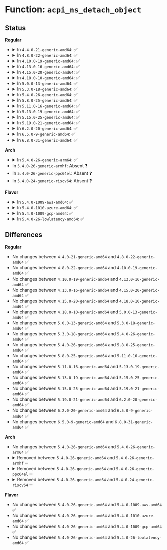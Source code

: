 # Function: <code>acpi_ns_detach_object</code>

## Status
<b>Regular</b>
<ul>
<li>
<details>
<summary>In <code>4.4.0-21-generic-amd64</code>: ✅</summary>

```c
void acpi_ns_detach_object(struct acpi_namespace_node * node)
```

```json
{
  "name": "acpi_ns_detach_object",
  "collision_type": "Unique Global",
  "inline_type": "No",
  "funcs": [
    {
      "addr": 18446744071583683976,
      "name": "acpi_ns_detach_object",
      "external": true,
      "loc": "drivers/acpi/acpica/nsobject.c:204",
      "file": "drivers/acpi/acpica/nsobject.c",
      "inline": "seen, unknown",
      "caller_inline": [],
      "caller_func": [
        "drivers/acpi/acpica/dsmthdat.c:acpi_ds_method_data_delete_all",
        "drivers/acpi/acpica/dsmthdat.c:acpi_ds_method_data_delete_all",
        "drivers/acpi/acpica/nsalloc.c:acpi_ns_delete_node",
        "drivers/acpi/acpica/nsalloc.c:acpi_ns_delete_namespace_subtree",
        "drivers/acpi/acpica/nsalloc.c:acpi_ns_delete_namespace_by_owner",
        "drivers/acpi/acpica/nseval.c:acpi_ns_exec_module_code_list",
        "drivers/acpi/acpica/nsobject.c:acpi_ns_attach_object",
        "drivers/acpi/acpica/nsobject.c:acpi_ns_attach_object"
      ]
    }
  ],
  "symbols": [
    {
      "addr": 18446744071583683976,
      "name": "acpi_ns_detach_object",
      "section": ".text",
      "bind": "STB_GLOBAL",
      "size": 128
    }
  ]
}
```
</details>
</li>
<li>
<details>
<summary>In <code>4.8.0-22-generic-amd64</code>: ✅</summary>

```c
void acpi_ns_detach_object(struct acpi_namespace_node * node)
```

```json
{
  "name": "acpi_ns_detach_object",
  "collision_type": "Unique Global",
  "inline_type": "No",
  "funcs": [
    {
      "addr": 18446744071584008142,
      "name": "acpi_ns_detach_object",
      "external": true,
      "loc": "drivers/acpi/acpica/nsobject.c:204",
      "file": "drivers/acpi/acpica/nsobject.c",
      "inline": "seen, unknown",
      "caller_inline": [],
      "caller_func": [
        "drivers/acpi/acpica/dsmthdat.c:acpi_ds_method_data_delete_all",
        "drivers/acpi/acpica/dsmthdat.c:acpi_ds_method_data_delete_all",
        "drivers/acpi/acpica/nsalloc.c:acpi_ns_delete_namespace_by_owner",
        "drivers/acpi/acpica/nsalloc.c:acpi_ns_delete_namespace_subtree",
        "drivers/acpi/acpica/nsalloc.c:acpi_ns_delete_node",
        "drivers/acpi/acpica/nseval.c:acpi_ns_exec_module_code_list",
        "drivers/acpi/acpica/nsobject.c:acpi_ns_attach_object",
        "drivers/acpi/acpica/nsobject.c:acpi_ns_attach_object"
      ]
    }
  ],
  "symbols": [
    {
      "addr": 18446744071584008142,
      "name": "acpi_ns_detach_object",
      "section": ".text",
      "bind": "STB_GLOBAL",
      "size": 128
    }
  ]
}
```
</details>
</li>
<li>
<details>
<summary>In <code>4.10.0-19-generic-amd64</code>: ✅</summary>

```c
void acpi_ns_detach_object(struct acpi_namespace_node * node)
```

```json
{
  "name": "acpi_ns_detach_object",
  "collision_type": "Unique Global",
  "inline_type": "No",
  "funcs": [
    {
      "addr": 18446744071584149647,
      "name": "acpi_ns_detach_object",
      "external": true,
      "loc": "drivers/acpi/acpica/nsobject.c:204",
      "file": "drivers/acpi/acpica/nsobject.c",
      "inline": "seen, unknown",
      "caller_inline": [],
      "caller_func": [
        "drivers/acpi/acpica/dsmthdat.c:acpi_ds_method_data_delete_all",
        "drivers/acpi/acpica/dsmthdat.c:acpi_ds_method_data_delete_all",
        "drivers/acpi/acpica/nsalloc.c:acpi_ns_delete_namespace_by_owner",
        "drivers/acpi/acpica/nsalloc.c:acpi_ns_delete_namespace_subtree",
        "drivers/acpi/acpica/nsalloc.c:acpi_ns_delete_node",
        "drivers/acpi/acpica/nseval.c:acpi_ns_exec_module_code_list",
        "drivers/acpi/acpica/nsobject.c:acpi_ns_attach_object",
        "drivers/acpi/acpica/nsobject.c:acpi_ns_attach_object"
      ]
    }
  ],
  "symbols": [
    {
      "addr": 18446744071584149647,
      "name": "acpi_ns_detach_object",
      "section": ".text",
      "bind": "STB_GLOBAL",
      "size": 128
    }
  ]
}
```
</details>
</li>
<li>
<details>
<summary>In <code>4.13.0-16-generic-amd64</code>: ✅</summary>

```c
void acpi_ns_detach_object(struct acpi_namespace_node * node)
```

```json
{
  "name": "acpi_ns_detach_object",
  "collision_type": "Unique Global",
  "inline_type": "No",
  "funcs": [
    {
      "addr": 18446744071584216933,
      "name": "acpi_ns_detach_object",
      "external": true,
      "loc": "drivers/acpi/acpica/nsobject.c:204",
      "file": "drivers/acpi/acpica/nsobject.c",
      "inline": "seen, unknown",
      "caller_inline": [],
      "caller_func": [
        "drivers/acpi/acpica/dsmthdat.c:acpi_ds_method_data_delete_all",
        "drivers/acpi/acpica/dsmthdat.c:acpi_ds_method_data_delete_all",
        "drivers/acpi/acpica/nsalloc.c:acpi_ns_delete_namespace_by_owner",
        "drivers/acpi/acpica/nsalloc.c:acpi_ns_delete_namespace_subtree",
        "drivers/acpi/acpica/nseval.c:acpi_ns_exec_module_code_list",
        "drivers/acpi/acpica/nsobject.c:acpi_ns_attach_object"
      ]
    }
  ],
  "symbols": [
    {
      "addr": 18446744071584216933,
      "name": "acpi_ns_detach_object",
      "section": ".text",
      "bind": "STB_GLOBAL",
      "size": 128
    }
  ]
}
```
</details>
</li>
<li>
<details>
<summary>In <code>4.15.0-20-generic-amd64</code>: ✅</summary>

```c
void acpi_ns_detach_object(struct acpi_namespace_node * node)
```

```json
{
  "name": "acpi_ns_detach_object",
  "collision_type": "Unique Global",
  "inline_type": "No",
  "funcs": [
    {
      "addr": 18446744071584556523,
      "name": "acpi_ns_detach_object",
      "external": true,
      "loc": "drivers/acpi/acpica/nsobject.c:204",
      "file": "drivers/acpi/acpica/nsobject.c",
      "inline": "seen, unknown",
      "caller_inline": [],
      "caller_func": [
        "drivers/acpi/acpica/dsmthdat.c:acpi_ds_method_data_delete_all",
        "drivers/acpi/acpica/dsmthdat.c:acpi_ds_method_data_delete_all",
        "drivers/acpi/acpica/nsalloc.c:acpi_ns_delete_namespace_by_owner",
        "drivers/acpi/acpica/nsalloc.c:acpi_ns_delete_namespace_subtree",
        "drivers/acpi/acpica/nseval.c:acpi_ns_exec_module_code_list",
        "drivers/acpi/acpica/nsobject.c:acpi_ns_attach_object"
      ]
    }
  ],
  "symbols": [
    {
      "addr": 18446744071584556523,
      "name": "acpi_ns_detach_object",
      "section": ".text",
      "bind": "STB_GLOBAL",
      "size": 298
    }
  ]
}
```
</details>
</li>
<li>
<details>
<summary>In <code>4.18.0-10-generic-amd64</code>: ✅</summary>

```c
void acpi_ns_detach_object(struct acpi_namespace_node * node)
```

```json
{
  "name": "acpi_ns_detach_object",
  "collision_type": "Unique Global",
  "inline_type": "No",
  "funcs": [
    {
      "addr": 18446744071584781656,
      "name": "acpi_ns_detach_object",
      "external": true,
      "loc": "drivers/acpi/acpica/nsobject.c:168",
      "file": "drivers/acpi/acpica/nsobject.c",
      "inline": "seen, unknown",
      "caller_inline": [],
      "caller_func": [
        "drivers/acpi/acpica/dsmthdat.c:acpi_ds_method_data_delete_all",
        "drivers/acpi/acpica/dsmthdat.c:acpi_ds_method_data_delete_all",
        "drivers/acpi/acpica/nsalloc.c:acpi_ns_delete_namespace_by_owner",
        "drivers/acpi/acpica/nsalloc.c:acpi_ns_delete_namespace_subtree",
        "drivers/acpi/acpica/nseval.c:acpi_ns_exec_module_code_list",
        "drivers/acpi/acpica/nsobject.c:acpi_ns_attach_object"
      ]
    }
  ],
  "symbols": [
    {
      "addr": 18446744071584781656,
      "name": "acpi_ns_detach_object",
      "section": ".text",
      "bind": "STB_GLOBAL",
      "size": 298
    }
  ]
}
```
</details>
</li>
<li>
<details>
<summary>In <code>5.0.0-13-generic-amd64</code>: ✅</summary>

```c
void acpi_ns_detach_object(struct acpi_namespace_node * node)
```

```json
{
  "name": "acpi_ns_detach_object",
  "collision_type": "Unique Global",
  "inline_type": "No",
  "funcs": [
    {
      "addr": 18446744071584883712,
      "name": "acpi_ns_detach_object",
      "external": true,
      "loc": "drivers/acpi/acpica/nsobject.c:168",
      "file": "drivers/acpi/acpica/nsobject.c",
      "inline": "seen, unknown",
      "caller_inline": [],
      "caller_func": [
        "drivers/acpi/acpica/dsmthdat.c:acpi_ds_method_data_delete_all",
        "drivers/acpi/acpica/dsmthdat.c:acpi_ds_method_data_delete_all",
        "drivers/acpi/acpica/nsalloc.c:acpi_ns_delete_namespace_by_owner",
        "drivers/acpi/acpica/nsalloc.c:acpi_ns_delete_namespace_subtree",
        "drivers/acpi/acpica/nseval.c:acpi_ns_exec_module_code_list",
        "drivers/acpi/acpica/nsobject.c:acpi_ns_attach_object"
      ]
    }
  ],
  "symbols": [
    {
      "addr": 18446744071584883712,
      "name": "acpi_ns_detach_object",
      "section": ".text",
      "bind": "STB_GLOBAL",
      "size": 298
    }
  ]
}
```
</details>
</li>
<li>
<details>
<summary>In <code>5.3.0-18-generic-amd64</code>: ✅</summary>

```c
void acpi_ns_detach_object(struct acpi_namespace_node * node)
```

```json
{
  "name": "acpi_ns_detach_object",
  "collision_type": "Unique Global",
  "inline_type": "No",
  "funcs": [
    {
      "addr": 18446744071585086940,
      "name": "acpi_ns_detach_object",
      "external": true,
      "loc": "drivers/acpi/acpica/nsobject.c:168",
      "file": "drivers/acpi/acpica/nsobject.c",
      "inline": "seen, unknown",
      "caller_inline": [],
      "caller_func": [
        "drivers/acpi/acpica/dsmthdat.c:acpi_ds_method_data_delete_all",
        "drivers/acpi/acpica/dsmthdat.c:acpi_ds_method_data_delete_all",
        "drivers/acpi/acpica/nsalloc.c:acpi_ns_delete_namespace_by_owner",
        "drivers/acpi/acpica/nsalloc.c:acpi_ns_delete_namespace_subtree",
        "drivers/acpi/acpica/nsobject.c:acpi_ns_attach_object"
      ]
    }
  ],
  "symbols": [
    {
      "addr": 18446744071585086940,
      "name": "acpi_ns_detach_object",
      "section": ".text",
      "bind": "STB_GLOBAL",
      "size": 320
    }
  ]
}
```
</details>
</li>
<li>
<details>
<summary>In <code>5.4.0-26-generic-amd64</code>: ✅</summary>

```c
void acpi_ns_detach_object(struct acpi_namespace_node * node)
```

```json
{
  "name": "acpi_ns_detach_object",
  "collision_type": "Unique Global",
  "inline_type": "No",
  "funcs": [
    {
      "addr": 18446744071585223291,
      "name": "acpi_ns_detach_object",
      "external": true,
      "loc": "drivers/acpi/acpica/nsobject.c:168",
      "file": "drivers/acpi/acpica/nsobject.c",
      "inline": "seen, unknown",
      "caller_inline": [],
      "caller_func": [
        "drivers/acpi/acpica/dsmthdat.c:acpi_ds_method_data_delete_all",
        "drivers/acpi/acpica/dsmthdat.c:acpi_ds_method_data_delete_all",
        "drivers/acpi/acpica/nsalloc.c:acpi_ns_delete_namespace_by_owner",
        "drivers/acpi/acpica/nsalloc.c:acpi_ns_delete_namespace_subtree",
        "drivers/acpi/acpica/nsobject.c:acpi_ns_attach_object"
      ]
    }
  ],
  "symbols": [
    {
      "addr": 18446744071585223291,
      "name": "acpi_ns_detach_object",
      "section": ".text",
      "bind": "STB_GLOBAL",
      "size": 320
    }
  ]
}
```
</details>
</li>
<li>
<details>
<summary>In <code>5.8.0-25-generic-amd64</code>: ✅</summary>

```c
void acpi_ns_detach_object(struct acpi_namespace_node * node)
```

```json
{
  "name": "acpi_ns_detach_object",
  "collision_type": "Unique Global",
  "inline_type": "No",
  "funcs": [
    {
      "addr": 18446744071585929116,
      "name": "acpi_ns_detach_object",
      "external": true,
      "loc": "drivers/acpi/acpica/nsobject.c:168",
      "file": "drivers/acpi/acpica/nsobject.c",
      "inline": "seen, unknown",
      "caller_inline": [],
      "caller_func": [
        "drivers/acpi/acpica/dsmthdat.c:acpi_ds_method_data_delete_all",
        "drivers/acpi/acpica/dsmthdat.c:acpi_ds_method_data_delete_all",
        "drivers/acpi/acpica/nsalloc.c:acpi_ns_delete_namespace_by_owner",
        "drivers/acpi/acpica/nsalloc.c:acpi_ns_delete_namespace_subtree",
        "drivers/acpi/acpica/nsalloc.c:acpi_ns_delete_node",
        "drivers/acpi/acpica/nsobject.c:acpi_ns_attach_object"
      ]
    }
  ],
  "symbols": [
    {
      "addr": 18446744071585929116,
      "name": "acpi_ns_detach_object",
      "section": ".text",
      "bind": "STB_GLOBAL",
      "size": 320
    }
  ]
}
```
</details>
</li>
<li>
<details>
<summary>In <code>5.11.0-16-generic-amd64</code>: ✅</summary>

```c
void acpi_ns_detach_object(struct acpi_namespace_node * node)
```

```json
{
  "name": "acpi_ns_detach_object",
  "collision_type": "Unique Global",
  "inline_type": "No",
  "funcs": [
    {
      "addr": 18446744071586050820,
      "name": "acpi_ns_detach_object",
      "external": true,
      "loc": "drivers/acpi/acpica/nsobject.c:168",
      "file": "drivers/acpi/acpica/nsobject.c",
      "inline": "seen, unknown",
      "caller_inline": [],
      "caller_func": [
        "drivers/acpi/acpica/dsmthdat.c:acpi_ds_method_data_delete_all",
        "drivers/acpi/acpica/dsmthdat.c:acpi_ds_method_data_delete_all",
        "drivers/acpi/acpica/nsalloc.c:acpi_ns_delete_namespace_by_owner",
        "drivers/acpi/acpica/nsalloc.c:acpi_ns_delete_namespace_subtree",
        "drivers/acpi/acpica/nsalloc.c:acpi_ns_delete_node",
        "drivers/acpi/acpica/nsobject.c:acpi_ns_attach_object"
      ]
    }
  ],
  "symbols": [
    {
      "addr": 18446744071586050820,
      "name": "acpi_ns_detach_object",
      "section": ".text",
      "bind": "STB_GLOBAL",
      "size": 320
    }
  ]
}
```
</details>
</li>
<li>
<details>
<summary>In <code>5.13.0-19-generic-amd64</code>: ✅</summary>

```c
void acpi_ns_detach_object(struct acpi_namespace_node * node)
```

```json
{
  "name": "acpi_ns_detach_object",
  "collision_type": "Unique Global",
  "inline_type": "No",
  "funcs": [
    {
      "addr": 18446744071585927663,
      "name": "acpi_ns_detach_object",
      "external": true,
      "loc": "drivers/acpi/acpica/nsobject.c:168",
      "file": "drivers/acpi/acpica/nsobject.c",
      "inline": "seen, unknown",
      "caller_inline": [],
      "caller_func": [
        "drivers/acpi/acpica/dsmthdat.c:acpi_ds_method_data_delete_all",
        "drivers/acpi/acpica/dsmthdat.c:acpi_ds_method_data_delete_all",
        "drivers/acpi/acpica/nsalloc.c:acpi_ns_delete_namespace_by_owner",
        "drivers/acpi/acpica/nsalloc.c:acpi_ns_delete_namespace_subtree",
        "drivers/acpi/acpica/nsalloc.c:acpi_ns_delete_node",
        "drivers/acpi/acpica/nsobject.c:acpi_ns_attach_object"
      ]
    }
  ],
  "symbols": [
    {
      "addr": 18446744071585927663,
      "name": "acpi_ns_detach_object",
      "section": ".text",
      "bind": "STB_GLOBAL",
      "size": 320
    }
  ]
}
```
</details>
</li>
<li>
<details>
<summary>In <code>5.15.0-25-generic-amd64</code>: ✅</summary>

```c
void acpi_ns_detach_object(struct acpi_namespace_node * node)
```

```json
{
  "name": "acpi_ns_detach_object",
  "collision_type": "Unique Global",
  "inline_type": "No",
  "funcs": [
    {
      "addr": 18446744071586415836,
      "name": "acpi_ns_detach_object",
      "external": true,
      "loc": "drivers/acpi/acpica/nsobject.c:168",
      "file": "drivers/acpi/acpica/nsobject.c",
      "inline": "seen, unknown",
      "caller_inline": [],
      "caller_func": [
        "drivers/acpi/acpica/dsmthdat.c:acpi_ds_method_data_delete_all",
        "drivers/acpi/acpica/dsmthdat.c:acpi_ds_method_data_delete_all",
        "drivers/acpi/acpica/nsalloc.c:acpi_ns_delete_namespace_by_owner",
        "drivers/acpi/acpica/nsalloc.c:acpi_ns_delete_namespace_subtree",
        "drivers/acpi/acpica/nsalloc.c:acpi_ns_delete_node",
        "drivers/acpi/acpica/nsobject.c:acpi_ns_attach_object"
      ]
    }
  ],
  "symbols": [
    {
      "addr": 18446744071586415836,
      "name": "acpi_ns_detach_object",
      "section": ".text",
      "bind": "STB_GLOBAL",
      "size": 320
    }
  ]
}
```
</details>
</li>
<li>
<details>
<summary>In <code>5.19.0-21-generic-amd64</code>: ✅</summary>

```c
void acpi_ns_detach_object(struct acpi_namespace_node * node)
```

```json
{
  "name": "acpi_ns_detach_object",
  "collision_type": "Unique Global",
  "inline_type": "No",
  "funcs": [
    {
      "addr": 18446744071587666031,
      "name": "acpi_ns_detach_object",
      "external": true,
      "loc": "drivers/acpi/acpica/nsobject.c:168",
      "file": "drivers/acpi/acpica/nsobject.c",
      "inline": "seen, unknown",
      "caller_inline": [],
      "caller_func": [
        "drivers/acpi/acpica/dsmthdat.c:acpi_ds_method_data_delete_all",
        "drivers/acpi/acpica/dsmthdat.c:acpi_ds_method_data_delete_all",
        "drivers/acpi/acpica/nsalloc.c:acpi_ns_delete_namespace_by_owner",
        "drivers/acpi/acpica/nsalloc.c:acpi_ns_delete_namespace_subtree",
        "drivers/acpi/acpica/nsalloc.c:acpi_ns_delete_node",
        "drivers/acpi/acpica/nsobject.c:acpi_ns_attach_object",
        "drivers/acpi/acpica/nsobject.c:acpi_ns_attach_object",
        "drivers/acpi/acpica/nsobject.c:acpi_ns_attach_object",
        "drivers/acpi/acpica/nsobject.c:acpi_ns_attach_object"
      ]
    }
  ],
  "symbols": [
    {
      "addr": 18446744071587666031,
      "name": "acpi_ns_detach_object",
      "section": ".text",
      "bind": "STB_GLOBAL",
      "size": 332
    }
  ]
}
```
</details>
</li>
<li>
<details>
<summary>In <code>6.2.0-20-generic-amd64</code>: ✅</summary>

```c
void acpi_ns_detach_object(struct acpi_namespace_node * node)
```

```json
{
  "name": "acpi_ns_detach_object",
  "collision_type": "Unique Global",
  "inline_type": "No",
  "funcs": [
    {
      "addr": 18446744071588972528,
      "name": "acpi_ns_detach_object",
      "external": true,
      "loc": "drivers/acpi/acpica/nsobject.c:168",
      "file": "drivers/acpi/acpica/nsobject.c",
      "inline": "seen, unknown",
      "caller_inline": [],
      "caller_func": [
        "drivers/acpi/acpica/dsmthdat.c:acpi_ds_method_data_delete_all",
        "drivers/acpi/acpica/dsmthdat.c:acpi_ds_method_data_delete_all",
        "drivers/acpi/acpica/nsalloc.c:acpi_ns_delete_namespace_by_owner",
        "drivers/acpi/acpica/nsalloc.c:acpi_ns_delete_namespace_subtree",
        "drivers/acpi/acpica/nsalloc.c:acpi_ns_delete_node",
        "drivers/acpi/acpica/nsobject.c:acpi_ns_attach_object",
        "drivers/acpi/acpica/nsobject.c:acpi_ns_attach_object",
        "drivers/acpi/acpica/nsobject.c:acpi_ns_attach_object",
        "drivers/acpi/acpica/nsobject.c:acpi_ns_attach_object"
      ]
    }
  ],
  "symbols": [
    {
      "addr": 18446744071588972528,
      "name": "acpi_ns_detach_object",
      "section": ".text",
      "bind": "STB_GLOBAL",
      "size": 420
    }
  ]
}
```
</details>
</li>
<li>
<details>
<summary>In <code>6.5.0-9-generic-amd64</code>: ✅</summary>

```c
void acpi_ns_detach_object(struct acpi_namespace_node * node)
```

```json
{
  "name": "acpi_ns_detach_object",
  "collision_type": "Unique Global",
  "inline_type": "No",
  "funcs": [
    {
      "addr": 18446744071589263008,
      "name": "acpi_ns_detach_object",
      "external": true,
      "loc": "drivers/acpi/acpica/nsobject.c:168",
      "file": "drivers/acpi/acpica/nsobject.c",
      "inline": "seen, unknown",
      "caller_inline": [],
      "caller_func": [
        "drivers/acpi/acpica/dsmthdat.c:acpi_ds_method_data_delete_all",
        "drivers/acpi/acpica/dsmthdat.c:acpi_ds_method_data_delete_all",
        "drivers/acpi/acpica/nsalloc.c:acpi_ns_delete_namespace_by_owner",
        "drivers/acpi/acpica/nsalloc.c:acpi_ns_delete_namespace_subtree",
        "drivers/acpi/acpica/nsalloc.c:acpi_ns_delete_node",
        "drivers/acpi/acpica/nsobject.c:acpi_ns_attach_object",
        "drivers/acpi/acpica/nsobject.c:acpi_ns_attach_object",
        "drivers/acpi/acpica/nsobject.c:acpi_ns_attach_object",
        "drivers/acpi/acpica/nsobject.c:acpi_ns_attach_object"
      ]
    }
  ],
  "symbols": [
    {
      "addr": 18446744071589263008,
      "name": "acpi_ns_detach_object",
      "section": ".text",
      "bind": "STB_GLOBAL",
      "size": 420
    }
  ]
}
```
</details>
</li>
<li>
<details>
<summary>In <code>6.8.0-31-generic-amd64</code>: ✅</summary>

```c
void acpi_ns_detach_object(struct acpi_namespace_node * node)
```

```json
{
  "name": "acpi_ns_detach_object",
  "collision_type": "Unique Global",
  "inline_type": "No",
  "funcs": [
    {
      "addr": 18446744071589569680,
      "name": "acpi_ns_detach_object",
      "external": true,
      "loc": "drivers/acpi/acpica/nsobject.c:168",
      "file": "drivers/acpi/acpica/nsobject.c",
      "inline": "seen, unknown",
      "caller_inline": [],
      "caller_func": [
        "drivers/acpi/acpica/dsmthdat.c:acpi_ds_method_data_delete_all",
        "drivers/acpi/acpica/dsmthdat.c:acpi_ds_method_data_delete_all",
        "drivers/acpi/acpica/nsalloc.c:acpi_ns_delete_namespace_by_owner",
        "drivers/acpi/acpica/nsalloc.c:acpi_ns_delete_namespace_subtree",
        "drivers/acpi/acpica/nsalloc.c:acpi_ns_delete_node",
        "drivers/acpi/acpica/nsobject.c:acpi_ns_attach_object",
        "drivers/acpi/acpica/nsobject.c:acpi_ns_attach_object",
        "drivers/acpi/acpica/nsobject.c:acpi_ns_attach_object",
        "drivers/acpi/acpica/nsobject.c:acpi_ns_attach_object"
      ]
    }
  ],
  "symbols": [
    {
      "addr": 18446744071589569680,
      "name": "acpi_ns_detach_object",
      "section": ".text",
      "bind": "STB_GLOBAL",
      "size": 420
    }
  ]
}
```
</details>
</li>
</ul>
<b>Arch</b>
<ul>
<li>
<details>
<summary>In <code>5.4.0-26-generic-arm64</code>: ✅</summary>

```c
void acpi_ns_detach_object(struct acpi_namespace_node * node)
```

```json
{
  "name": "acpi_ns_detach_object",
  "collision_type": "Unique Global",
  "inline_type": "No",
  "funcs": [
    {
      "addr": 18446603336497552816,
      "name": "acpi_ns_detach_object",
      "external": true,
      "loc": "drivers/acpi/acpica/nsobject.c:168",
      "file": "drivers/acpi/acpica/nsobject.c",
      "inline": "seen, unknown",
      "caller_inline": [],
      "caller_func": [
        "drivers/acpi/acpica/dsmthdat.c:acpi_ds_method_data_delete_all",
        "drivers/acpi/acpica/dsmthdat.c:acpi_ds_method_data_delete_all",
        "drivers/acpi/acpica/nsalloc.c:acpi_ns_delete_namespace_by_owner",
        "drivers/acpi/acpica/nsalloc.c:acpi_ns_delete_namespace_subtree",
        "drivers/acpi/acpica/nsobject.c:acpi_ns_attach_object"
      ]
    }
  ],
  "symbols": [
    {
      "addr": 18446603336497552816,
      "name": "acpi_ns_detach_object",
      "section": ".text",
      "bind": "STB_GLOBAL",
      "size": 188
    }
  ]
}
```
</details>
</li>
<li>
In <code>5.4.0-26-generic-armhf</code>: Absent ❓
</li>
<li>
In <code>5.4.0-26-generic-ppc64el</code>: Absent ❓
</li>
<li>
In <code>5.4.0-24-generic-riscv64</code>: Absent ❓
</li>
</ul>
<b>Flavor</b>
<ul>
<li>
<details>
<summary>In <code>5.4.0-1009-aws-amd64</code>: ✅</summary>

```c
void acpi_ns_detach_object(struct acpi_namespace_node * node)
```

```json
{
  "name": "acpi_ns_detach_object",
  "collision_type": "Unique Global",
  "inline_type": "No",
  "funcs": [
    {
      "addr": 18446744071585086683,
      "name": "acpi_ns_detach_object",
      "external": true,
      "loc": "drivers/acpi/acpica/nsobject.c:168",
      "file": "drivers/acpi/acpica/nsobject.c",
      "inline": "seen, unknown",
      "caller_inline": [],
      "caller_func": [
        "drivers/acpi/acpica/dsmthdat.c:acpi_ds_method_data_delete_all",
        "drivers/acpi/acpica/dsmthdat.c:acpi_ds_method_data_delete_all",
        "drivers/acpi/acpica/nsalloc.c:acpi_ns_delete_namespace_by_owner",
        "drivers/acpi/acpica/nsalloc.c:acpi_ns_delete_namespace_subtree",
        "drivers/acpi/acpica/nsobject.c:acpi_ns_attach_object"
      ]
    }
  ],
  "symbols": [
    {
      "addr": 18446744071585086683,
      "name": "acpi_ns_detach_object",
      "section": ".text",
      "bind": "STB_GLOBAL",
      "size": 157
    }
  ]
}
```
</details>
</li>
<li>
<details>
<summary>In <code>5.4.0-1010-azure-amd64</code>: ✅</summary>

```c
void acpi_ns_detach_object(struct acpi_namespace_node * node)
```

```json
{
  "name": "acpi_ns_detach_object",
  "collision_type": "Unique Global",
  "inline_type": "No",
  "funcs": [
    {
      "addr": 18446744071585002079,
      "name": "acpi_ns_detach_object",
      "external": true,
      "loc": "drivers/acpi/acpica/nsobject.c:168",
      "file": "drivers/acpi/acpica/nsobject.c",
      "inline": "seen, unknown",
      "caller_inline": [],
      "caller_func": [
        "drivers/acpi/acpica/dsmthdat.c:acpi_ds_method_data_delete_all",
        "drivers/acpi/acpica/dsmthdat.c:acpi_ds_method_data_delete_all",
        "drivers/acpi/acpica/nsalloc.c:acpi_ns_delete_namespace_by_owner",
        "drivers/acpi/acpica/nsalloc.c:acpi_ns_delete_namespace_subtree",
        "drivers/acpi/acpica/nsobject.c:acpi_ns_attach_object"
      ]
    }
  ],
  "symbols": [
    {
      "addr": 18446744071585002079,
      "name": "acpi_ns_detach_object",
      "section": ".text",
      "bind": "STB_GLOBAL",
      "size": 157
    }
  ]
}
```
</details>
</li>
<li>
<details>
<summary>In <code>5.4.0-1009-gcp-amd64</code>: ✅</summary>

```c
void acpi_ns_detach_object(struct acpi_namespace_node * node)
```

```json
{
  "name": "acpi_ns_detach_object",
  "collision_type": "Unique Global",
  "inline_type": "No",
  "funcs": [
    {
      "addr": 18446744071585174875,
      "name": "acpi_ns_detach_object",
      "external": true,
      "loc": "drivers/acpi/acpica/nsobject.c:168",
      "file": "drivers/acpi/acpica/nsobject.c",
      "inline": "seen, unknown",
      "caller_inline": [],
      "caller_func": [
        "drivers/acpi/acpica/dsmthdat.c:acpi_ds_method_data_delete_all",
        "drivers/acpi/acpica/dsmthdat.c:acpi_ds_method_data_delete_all",
        "drivers/acpi/acpica/nsalloc.c:acpi_ns_delete_namespace_by_owner",
        "drivers/acpi/acpica/nsalloc.c:acpi_ns_delete_namespace_subtree",
        "drivers/acpi/acpica/nsobject.c:acpi_ns_attach_object"
      ]
    }
  ],
  "symbols": [
    {
      "addr": 18446744071585174875,
      "name": "acpi_ns_detach_object",
      "section": ".text",
      "bind": "STB_GLOBAL",
      "size": 320
    }
  ]
}
```
</details>
</li>
<li>
<details>
<summary>In <code>5.4.0-26-lowlatency-amd64</code>: ✅</summary>

```c
void acpi_ns_detach_object(struct acpi_namespace_node * node)
```

```json
{
  "name": "acpi_ns_detach_object",
  "collision_type": "Unique Global",
  "inline_type": "No",
  "funcs": [
    {
      "addr": 18446744071585281035,
      "name": "acpi_ns_detach_object",
      "external": true,
      "loc": "drivers/acpi/acpica/nsobject.c:168",
      "file": "drivers/acpi/acpica/nsobject.c",
      "inline": "seen, unknown",
      "caller_inline": [],
      "caller_func": [
        "drivers/acpi/acpica/dsmthdat.c:acpi_ds_method_data_delete_all",
        "drivers/acpi/acpica/dsmthdat.c:acpi_ds_method_data_delete_all",
        "drivers/acpi/acpica/nsalloc.c:acpi_ns_delete_namespace_by_owner",
        "drivers/acpi/acpica/nsalloc.c:acpi_ns_delete_namespace_subtree",
        "drivers/acpi/acpica/nsobject.c:acpi_ns_attach_object"
      ]
    }
  ],
  "symbols": [
    {
      "addr": 18446744071585281035,
      "name": "acpi_ns_detach_object",
      "section": ".text",
      "bind": "STB_GLOBAL",
      "size": 320
    }
  ]
}
```
</details>
</li>
</ul>

## Differences
<b>Regular</b>
<ul>
<li>
No changes between <code>4.4.0-21-generic-amd64</code> and <code>4.8.0-22-generic-amd64</code> ✅
</li>
<li>
No changes between <code>4.8.0-22-generic-amd64</code> and <code>4.10.0-19-generic-amd64</code> ✅
</li>
<li>
No changes between <code>4.10.0-19-generic-amd64</code> and <code>4.13.0-16-generic-amd64</code> ✅
</li>
<li>
No changes between <code>4.13.0-16-generic-amd64</code> and <code>4.15.0-20-generic-amd64</code> ✅
</li>
<li>
No changes between <code>4.15.0-20-generic-amd64</code> and <code>4.18.0-10-generic-amd64</code> ✅
</li>
<li>
No changes between <code>4.18.0-10-generic-amd64</code> and <code>5.0.0-13-generic-amd64</code> ✅
</li>
<li>
No changes between <code>5.0.0-13-generic-amd64</code> and <code>5.3.0-18-generic-amd64</code> ✅
</li>
<li>
No changes between <code>5.3.0-18-generic-amd64</code> and <code>5.4.0-26-generic-amd64</code> ✅
</li>
<li>
No changes between <code>5.4.0-26-generic-amd64</code> and <code>5.8.0-25-generic-amd64</code> ✅
</li>
<li>
No changes between <code>5.8.0-25-generic-amd64</code> and <code>5.11.0-16-generic-amd64</code> ✅
</li>
<li>
No changes between <code>5.11.0-16-generic-amd64</code> and <code>5.13.0-19-generic-amd64</code> ✅
</li>
<li>
No changes between <code>5.13.0-19-generic-amd64</code> and <code>5.15.0-25-generic-amd64</code> ✅
</li>
<li>
No changes between <code>5.15.0-25-generic-amd64</code> and <code>5.19.0-21-generic-amd64</code> ✅
</li>
<li>
No changes between <code>5.19.0-21-generic-amd64</code> and <code>6.2.0-20-generic-amd64</code> ✅
</li>
<li>
No changes between <code>6.2.0-20-generic-amd64</code> and <code>6.5.0-9-generic-amd64</code> ✅
</li>
<li>
No changes between <code>6.5.0-9-generic-amd64</code> and <code>6.8.0-31-generic-amd64</code> ✅
</li>
</ul>
<b>Arch</b>
<ul>
<li>
No changes between <code>5.4.0-26-generic-amd64</code> and <code>5.4.0-26-generic-arm64</code> ✅
</li>
<li>
<details>
<summary>Removed between <code>5.4.0-26-generic-amd64</code> and <code>5.4.0-26-generic-armhf</code> ➖</summary>

```c
void acpi_ns_detach_object(struct acpi_namespace_node * node)
```
</details>
</li>
<li>
<details>
<summary>Removed between <code>5.4.0-26-generic-amd64</code> and <code>5.4.0-26-generic-ppc64el</code> ➖</summary>

```c
void acpi_ns_detach_object(struct acpi_namespace_node * node)
```
</details>
</li>
<li>
<details>
<summary>Removed between <code>5.4.0-26-generic-amd64</code> and <code>5.4.0-24-generic-riscv64</code> ➖</summary>

```c
void acpi_ns_detach_object(struct acpi_namespace_node * node)
```
</details>
</li>
</ul>
<b>Flavor</b>
<ul>
<li>
No changes between <code>5.4.0-26-generic-amd64</code> and <code>5.4.0-1009-aws-amd64</code> ✅
</li>
<li>
No changes between <code>5.4.0-26-generic-amd64</code> and <code>5.4.0-1010-azure-amd64</code> ✅
</li>
<li>
No changes between <code>5.4.0-26-generic-amd64</code> and <code>5.4.0-1009-gcp-amd64</code> ✅
</li>
<li>
No changes between <code>5.4.0-26-generic-amd64</code> and <code>5.4.0-26-lowlatency-amd64</code> ✅
</li>
</ul>
